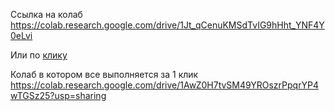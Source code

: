 Ссылка на колаб https://colab.research.google.com/drive/1Jt_qCenuKMSdTvIG9hHht_YNF4Y0eLvi

Или по [клику](https://colab.research.google.com/drive/1Jt_qCenuKMSdTvIG9hHht_YNF4Y0eLvi)

Колаб в котором все выполняется за 1 клик https://colab.research.google.com/drive/1AwZ0H7tvSM49YROszrPpqrYP4wTGSz25?usp=sharing
